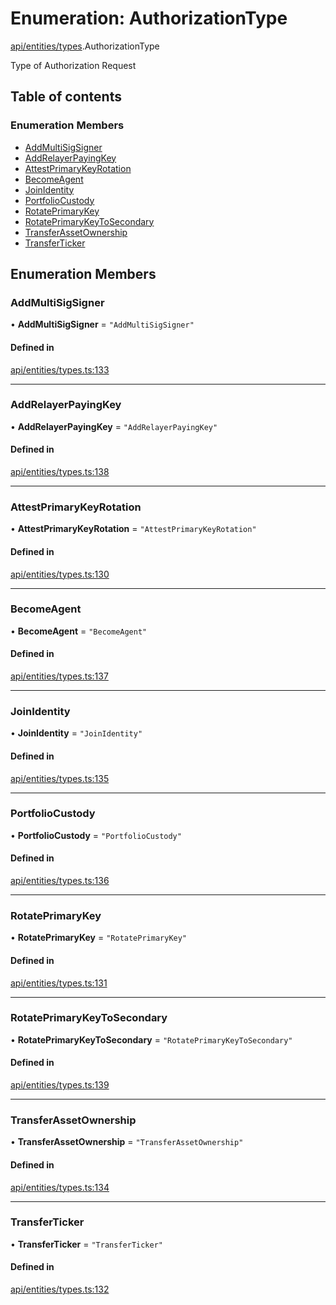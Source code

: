 # Enumeration: AuthorizationType

[api/entities/types](../wiki/api.entities.types).AuthorizationType

Type of Authorization Request

## Table of contents

### Enumeration Members

- [AddMultiSigSigner](../wiki/api.entities.types.AuthorizationType#addmultisigsigner)
- [AddRelayerPayingKey](../wiki/api.entities.types.AuthorizationType#addrelayerpayingkey)
- [AttestPrimaryKeyRotation](../wiki/api.entities.types.AuthorizationType#attestprimarykeyrotation)
- [BecomeAgent](../wiki/api.entities.types.AuthorizationType#becomeagent)
- [JoinIdentity](../wiki/api.entities.types.AuthorizationType#joinidentity)
- [PortfolioCustody](../wiki/api.entities.types.AuthorizationType#portfoliocustody)
- [RotatePrimaryKey](../wiki/api.entities.types.AuthorizationType#rotateprimarykey)
- [RotatePrimaryKeyToSecondary](../wiki/api.entities.types.AuthorizationType#rotateprimarykeytosecondary)
- [TransferAssetOwnership](../wiki/api.entities.types.AuthorizationType#transferassetownership)
- [TransferTicker](../wiki/api.entities.types.AuthorizationType#transferticker)

## Enumeration Members

### AddMultiSigSigner

• **AddMultiSigSigner** = ``"AddMultiSigSigner"``

#### Defined in

[api/entities/types.ts:133](https://github.com/PolymeshAssociation/polymesh-sdk/blob/f8a937f04/src/api/entities/types.ts#L133)

___

### AddRelayerPayingKey

• **AddRelayerPayingKey** = ``"AddRelayerPayingKey"``

#### Defined in

[api/entities/types.ts:138](https://github.com/PolymeshAssociation/polymesh-sdk/blob/f8a937f04/src/api/entities/types.ts#L138)

___

### AttestPrimaryKeyRotation

• **AttestPrimaryKeyRotation** = ``"AttestPrimaryKeyRotation"``

#### Defined in

[api/entities/types.ts:130](https://github.com/PolymeshAssociation/polymesh-sdk/blob/f8a937f04/src/api/entities/types.ts#L130)

___

### BecomeAgent

• **BecomeAgent** = ``"BecomeAgent"``

#### Defined in

[api/entities/types.ts:137](https://github.com/PolymeshAssociation/polymesh-sdk/blob/f8a937f04/src/api/entities/types.ts#L137)

___

### JoinIdentity

• **JoinIdentity** = ``"JoinIdentity"``

#### Defined in

[api/entities/types.ts:135](https://github.com/PolymeshAssociation/polymesh-sdk/blob/f8a937f04/src/api/entities/types.ts#L135)

___

### PortfolioCustody

• **PortfolioCustody** = ``"PortfolioCustody"``

#### Defined in

[api/entities/types.ts:136](https://github.com/PolymeshAssociation/polymesh-sdk/blob/f8a937f04/src/api/entities/types.ts#L136)

___

### RotatePrimaryKey

• **RotatePrimaryKey** = ``"RotatePrimaryKey"``

#### Defined in

[api/entities/types.ts:131](https://github.com/PolymeshAssociation/polymesh-sdk/blob/f8a937f04/src/api/entities/types.ts#L131)

___

### RotatePrimaryKeyToSecondary

• **RotatePrimaryKeyToSecondary** = ``"RotatePrimaryKeyToSecondary"``

#### Defined in

[api/entities/types.ts:139](https://github.com/PolymeshAssociation/polymesh-sdk/blob/f8a937f04/src/api/entities/types.ts#L139)

___

### TransferAssetOwnership

• **TransferAssetOwnership** = ``"TransferAssetOwnership"``

#### Defined in

[api/entities/types.ts:134](https://github.com/PolymeshAssociation/polymesh-sdk/blob/f8a937f04/src/api/entities/types.ts#L134)

___

### TransferTicker

• **TransferTicker** = ``"TransferTicker"``

#### Defined in

[api/entities/types.ts:132](https://github.com/PolymeshAssociation/polymesh-sdk/blob/f8a937f04/src/api/entities/types.ts#L132)
